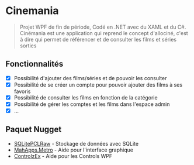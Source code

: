 # Cinemania
>Projet WPF de fin de période, Codé en .NET avec du XAML et du C#. Cinémania est une application qui reprend le concept d'allociné, c'est à dire qui permet de référencer et de consulter les films et séries sorties 

## Fonctionnalités
- [x] Possibilité d'ajouter des films/séries et de pouvoir les consulter
- [x] Possibilité de se créer un compte pour pouvoir ajouter des films à ses favoris
- [x] Possibilité de consulter les films en fonction de la catégorie
- [x] Possibilité de gérer les comptes et les films dans l'espace admin
- [x] ...

## Paquet Nugget

* [SQLitePCLRaw](https://www.nuget.org/packages/System.Data.SQLite/) - Stockage de données avec SQLite
* [MahApps.Metro](https://www.nuget.org/packages/MahApps.Metro/) - Aide pour l'interface graphique
* [ControlzEx](https://www.nuget.org/packages/ControlzEx/) - Aide pour les Controls WPF
